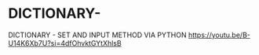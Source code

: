 # DICTIONARY-
DICTIONARY - SET AND INPUT METHOD VIA PYTHON 
https://youtu.be/B-U14K6Xb7U?si=4dfOhvktGYtXhlsB
